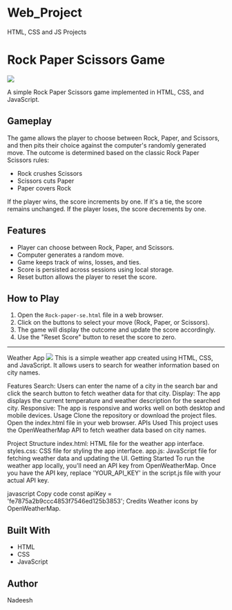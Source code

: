 # Web_Project
HTML, CSS and JS Projects
# Rock Paper Scissors Game
<img src="https://github.com/piyuminadee/Web_Project/blob/main/Screenshot%202024-03-30%20121529.png" >

A simple Rock Paper Scissors game implemented in HTML, CSS, and JavaScript.

## Gameplay

The game allows the player to choose between Rock, Paper, and Scissors, and then pits their choice against the computer's randomly generated move. The outcome is determined based on the classic Rock Paper Scissors rules:

- Rock crushes Scissors
- Scissors cuts Paper
- Paper covers Rock

If the player wins, the score increments by one. If it's a tie, the score remains unchanged. If the player loses, the score decrements by one.

## Features

- Player can choose between Rock, Paper, and Scissors.
- Computer generates a random move.
- Game keeps track of wins, losses, and ties.
- Score is persisted across sessions using local storage.
- Reset button allows the player to reset the score.

## How to Play

1. Open the `Rock-paper-se.html` file in a web browser.
2. Click on the buttons to select your move (Rock, Paper, or Scissors).
3. The game will display the outcome and update the score accordingly.
4. Use the "Reset Score" button to reset the score to zero.

----------------------------------------------------------------------------------------------
Weather App
<img src="https://github.com/piyuminadee/Web_Project/blob/main/weather.png" >
This is a simple weather app created using HTML, CSS, and JavaScript. It allows users to search for weather information based on city names.

Features
Search: Users can enter the name of a city in the search bar and click the search button to fetch weather data for that city.
Display: The app displays the current temperature and weather description for the searched city.
Responsive: The app is responsive and works well on both desktop and mobile devices.
Usage
Clone the repository or download the project files.
Open the index.html file in your web browser.
APIs Used
This project uses the OpenWeatherMap API to fetch weather data based on city names.

Project Structure
index.html: HTML file for the weather app interface.
styles.css: CSS file for styling the app interface.
app.js: JavaScript file for fetching weather data and updating the UI.
Getting Started
To run the weather app locally, you'll need an API key from OpenWeatherMap. Once you have the API key, replace 'YOUR_API_KEY' in the script.js file with your actual API key.

javascript
Copy code
const apiKey = 'fe7875a2b9ccc4853f7546ed125b3853'; 
Credits
Weather icons by OpenWeatherMap.

## Built With

- HTML
- CSS
- JavaScript

## Author

Nadeesh

